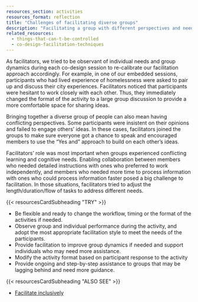 ```yaml
---
resources_section: activities
resources_format: reflection
title: "Challenges of facilitating diverse groups"
description: "Facilitating a group with different perspectives and needs requires open mindedness and flexibility."
related_resources:
  - things-that-can-t-be-controlled
  - co-design-facilitation-techniques 
---
```


As facilitators, we tried to be observant of individual needs and group dynamics during each co-design session to re-calibrate our facilitation approach accordingly. For example, in one of our embedded sessions, participants who had lived experience of homelessness were asked to pair up and discuss their city experiences. Facilitators noticed that participants were hesitant to work closely with each other. Thus, they immediately changed the format of the activity to a large group discussion to provide a more comfortable space for sharing ideas. 


Bringing together a diverse group of people can also mean having conflicting perspectives. Some participants were insistent on their opinions and failed to engage others’ ideas. In these cases, facilitators joined the groups to make sure everyone got a chance to speak and encouraged members to use the “Yes and” approach to build on each other’s ideas. 


Facilitators’ role was most important when groups experienced conflicting learning and cognitive needs. Enabling collaboration between members who needed detailed instructions with ones who preferred to work independently, and members who needed more time to process information with ones who could process information faster posed a big challenge to facilitation. In those situations, facilitators tried to adjust the length/duration/flow of tasks to address different needs.

{{< resourcesCardSubheading "TRY" >}}

- Be flexible and ready to change the workflow, timing or the format of the activities if needed.
- Observe group and individual performance during the activity, and adopt the most appropriate facilitation style to meet the needs of the participants. 
- Provide facilitation to improve group dynamics if needed and support individuals who may need more assistance. 
- Modify the activity format based on participant response to the activity 
- Provide ongoing and step-by-step assistance to groups that may be lagging behind and need more guidance. 


{{< resourcesCardSubheading "ALSO SEE" >}}


- [Facilitate inclusively](https://guide.inclusivedesign.ca/practices/FacilitateInclusively.html)
